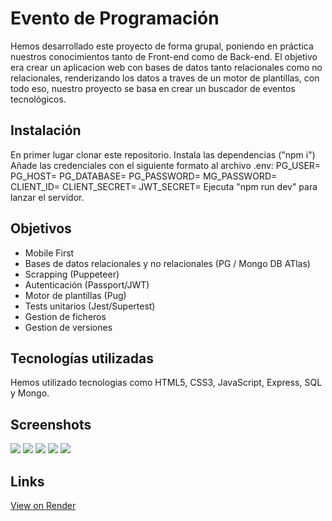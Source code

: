 # Evento de Programación
Hemos desarrollado este proyecto de forma grupal, poniendo en práctica nuestros conocimientos tanto de Front-end como de Back-end. El objetivo era crear un aplicacion web 
con bases de datos tanto relacionales como no relacionales, renderizando los datos a traves de un motor de plantillas, con todo eso, nuestro proyecto se basa en crear un buscador de eventos
tecnológicos.
## Instalación
En primer lugar clonar este repositorio. Instala las dependencias ("npm i")
Añade las credenciales con el siguiente formato al archivo .env:
PG_USER=
PG_HOST=
PG_DATABASE=
PG_PASSWORD=
MG_PASSWORD=
CLIENT_ID=
CLIENT_SECRET=
JWT_SECRET=
Ejecuta "npm run dev" para lanzar el servidor.
## Objetivos
- Mobile First
- Bases de datos relacionales y no relacionales (PG / Mongo DB ATlas)
- Scrapping (Puppeteer)
- Autenticación (Passport/JWT)
- Motor de plantillas (Pug)
- Tests unitarios (Jest/Supertest)
- Gestion de ficheros
- Gestion de versiones
## Tecnologías utilizadas
Hemos utilizado tecnologias como HTML5, CSS3, JavaScript, Express, SQL y Mongo.
## Screenshots
![](public/screenshots/home.png)
![](public/screenshots/inicio.png)
![](public/screenshots/perfil.png)
![](public/screenshots/registro.png)
![](public/screenshots/admin.png)
## Links
[View on Render](https://eventos-programacion.onrender.com/)
